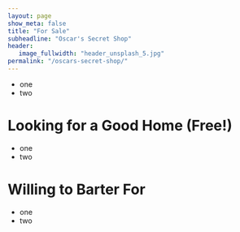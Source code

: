 ```yaml
---
layout: page
show_meta: false
title: "For Sale"
subheadline: "Oscar's Secret Shop"
header:
   image_fullwidth: "header_unsplash_5.jpg"
permalink: "/oscars-secret-shop/"
---
```

* one
* two

# Looking for a Good Home (Free!)
* one
* two

# Willing to Barter For
* one
* two
